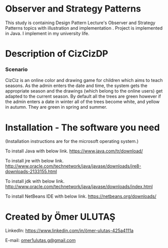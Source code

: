 # Observer and Strategy Patterns


This study is containing Design Pattern Lecture's  Observer and Strategy Patterns topics with illustration and implementation . Project is implemented in Java. I implement in my university life.

# Description of CizCizDP
### Scenario

 CizCiz is an online color and drawing game for children which aims to teach seasons. 
 As the admin enters the date and time, the system gets the appropriate season and the drawings (which belong to the online users) get adapted to the current season. 
 By default all the trees are green however if the admin enters a date in winter all of the trees become white,  and yellow in autumn. They are green in spring and summer. 

# Installation - The software you need

(Installation instructions are for the microsoft operating system.)

To install Java with below link. https://www.java.com/tr/download/

To install jre with below link. http://www.oracle.com/technetwork/java/javase/downloads/jre8-downloads-2133155.html

To install jdk with below link. http://www.oracle.com/technetwork/java/javase/downloads/index.html

To install NetBeans IDE with below link. https://netbeans.org/downloads/
			  
		
# Created by Ömer ULUTAŞ

LinkedIn: https://www.linkedin.com/in/ömer-ulutaş-425a4111a 

E-mail: omer1ulutas.g@gmail.com